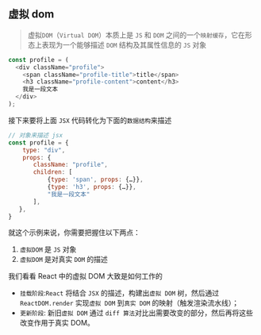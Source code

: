 ## 虚拟 dom

> 虚拟`DOM`（`Virtual DOM`）本质上是 `JS` 和 `DOM` 之间的一个`映射缓存`，它在形态上表现为一个能够描述 `DOM` 结构及其属性信息的 `JS` 对象

```js
const profile = (
  <div className="profile">
    <span className="profile-title">title</span>
    <h3 className="profile-content">content</h3>
    我是一段文本
  </div>
);
```

接下来要将上面 `JSX` 代码转化为下面的`数据结构`来描述

```js
// 对象来描述 jsx
const profile = {
    type: "div",
    props: {
       className: "profile",
       children: [
           {type: 'span', props: {…}},
           {type: 'h3', props: {…}},
           "我是一段文本"
       ],
   },
}
```

就这个示例来说，你需要把握住以下两点：

1. `虚拟DOM` 是 `JS` 对象
2. `虚拟DOM` 是对真实 `DOM` 的描述

我们看看 React 中的虚拟 DOM 大致是如何工作的

- `挂载阶段`:`React` 将结合 `JSX` 的描述，构建出`虚拟 DOM` 树，然后通过 `ReactDOM.render` 实现`虚拟 DOM` 到`真实 DOM` 的映射（触发渲染流水线）；
- `更新阶段`: 新旧`虚拟 DOM` 通过 `diff 算法`对比出需要改变的部分，然后再将这些改变作用于真实 DOM。